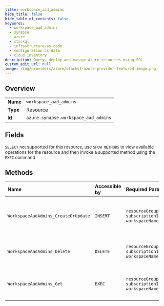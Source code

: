 ```yaml
---
title: workspace_aad_admins
hide_title: false
hide_table_of_contents: false
keywords:
  - workspace_aad_admins
  - synapse
  - azure    
  - stackql
  - infrastructure-as-code
  - configuration-as-data
  - cloud inventory
description: Query, deploy and manage Azure resources using SQL
custom_edit_url: null
image: /img/providers/azure/stackql-azure-provider-featured-image.png
---
```

  
    

## Overview
<table><tbody>
<tr><td><b>Name</b></td><td><code>workspace_aad_admins</code></td></tr>
<tr><td><b>Type</b></td><td>Resource</td></tr>
<tr><td><b>Id</b></td><td><code>azure.synapse.workspace_aad_admins</code></td></tr>
</tbody></table>

## Fields
`SELECT` not supported for this resource, use `SHOW METHODS` to view available operations for the resource and then invoke a supported method using the `EXEC` command  
## Methods
| Name | Accessible by | Required Params | Description |
|:-----|:--------------|:----------------|:------------|
| `WorkspaceAadAdmins_CreateOrUpdate` | `INSERT` | `resourceGroupName, subscriptionId, workspaceName` | Creates or updates a workspace active directory admin |
| `WorkspaceAadAdmins_Delete` | `DELETE` | `resourceGroupName, subscriptionId, workspaceName` | Deletes a workspace active directory admin |
| `WorkspaceAadAdmins_Get` | `EXEC` | `resourceGroupName, subscriptionId, workspaceName` | Gets a workspace active directory admin |
